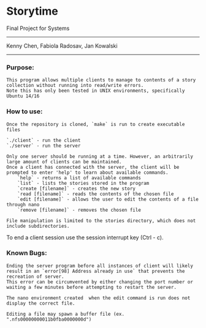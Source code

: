 # Storytime
Final Project for Systems

***

Kenny Chen, Fabiola Radosav, Jan Kowalski

***

### Purpose:
	This program allows multiple clients to manage to contents of a story collection without running into read/write errors.
	Note this has only been tested in UNIX environments, specifically Ubuntu 14/16


### How to use:
	Once the repository is cloned, `make` is run to create executable files

	`./client` - run the client
	`./server` - run the server

	Only one server should be running at a time. However, an arbitrarily large amount of clients can be maintained.
	Once a client has connected with the server, the client will be prompted to enter 'help' to learn about available commands.
		`help` - returns a list of available commands
		`list` - lists the stories stored in the program
		`create [filename]` - creates the new story
		`read [filename]` - reads the contents of the chosen file
		`edit [filename]` - allows the user to edit the contents of a file through nano
		`remove [filename]` - removes the chosen file

	File manipulation is limited to the stories directory, which does not include subdirectories.

  To end a client session use the session interrupt key (Ctrl - c).


### Known Bugs:
	Ending the server program before all instances of client will likely result in an `error[98] Address already in use` that prevents the recreation of server.
	This error can be circumvented by either changing the port number or waiting a few minutes before attempting to restart the server.

	The nano environment created  when the edit command is run does not display the correct file.

	Editing a file may spawn a buffer file (ex. ".nfs00000000011b0fba0000000d")
